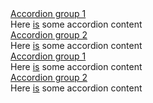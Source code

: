 <section class="au-accordion">
  <a href="#accordion-group-1" class="au-accordion__title js-au-accordion au-accordion--closed" aria-controls="accordion-group-1" aria-expanded="false" aria-selected="false" role="tab" onclick="return AU.accordion.Toggle( this )">Accordion group 1</a>

  <div class="au-accordion__body au-accordion--closed" id="accordion-group-1" aria-hidden="false">
    <div class="au-accordion__body-wrapper">
      Here <a href="#url">is</a> some accordion content
    </div>
  </div>
</section>

<section class="au-accordion">
  <a href="#accordion-group-2" class="au-accordion__title js-au-accordion au-accordion--closed" aria-controls="accordion-group-2" aria-expanded="false" aria-selected="false" role="tab" onclick="return AU.accordion.Toggle( this )">Accordion group 2</a>

  <div class="au-accordion__body au-accordion--closed" id="accordion-group-2" aria-hidden="false">
    <div class="au-accordion__body-wrapper">
      Here <a href="#url">is</a> some accordion content
    </div>
  </div>
</section>

<div class="au-body au-body--dark">
  <section class="au-accordion au-accordion--dark">
    <a href="#accordion-group-dark-1" class="au-accordion__title js-au-accordion au-accordion--closed" aria-controls="accordion-group-dark-1" aria-expanded="false" aria-selected="false" role="tab" onclick="return AU.accordion.Toggle( this )">Accordion group 1</a>
    <div class="au-accordion__body au-accordion--closed" id="accordion-group-dark-1" aria-hidden="false">
      <div class="au-accordion__body-wrapper">
        Here <a href="#url">is</a> some accordion content
      </div>
    </div>
  </section>

  <section class="au-accordion au-accordion--dark">
    <a href="#accordion-group-dark-2" class="au-accordion__title js-au-accordion au-accordion--closed" aria-controls="accordion-group-dark-2" aria-expanded="false" aria-selected="false" role="tab" onclick="return AU.accordion.Toggle( this )">Accordion group 2</a>
    <div class="au-accordion__body au-accordion--closed" id="accordion-group-dark-2" aria-hidden="false">
      <div class="au-accordion__body-wrapper">
        Here <a href="#url">is</a> some accordion content
      </div>
    </div>
  </section>
</div>
